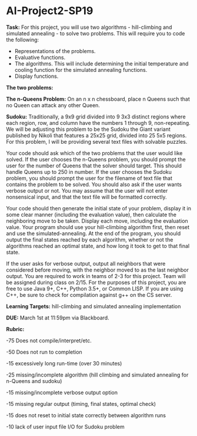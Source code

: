 # AI-Project2-SP19

**Task:** For this project, you will use two algorithms - hill-climbing and simulated annealing - to
solve two problems. This will require you to code the following: 

* Representations of the problems.
* Evaluative functions.
* The algorithms. This will include determining the initial temperature and cooling
function for the simulated annealing functions.
* Display functions. 

**The two problems:** 

**The n-Queens Problem:** On an n x n chessboard, place n Queens such that no Queen can attack
any other Queen.

**Sudoku:** Traditionally, a 9x9 grid divided into 9 3x3 distinct regions where each region, row, and
column have the numbers 1 through 9, non-repeating. We will be adjusting this problem to be the
Sudoku the Giant variant published by Nikoli that features a 25x25 grid, divided into 25 5x5
regions. For this problem, I will be providing several text files with solvable puzzles.

Your code should ask which of the two problems that the user would like solved. If the user
chooses the n-Queens problem, you should prompt the user for the number of Queens that the
solver should target. This should handle Queens up to 250 in number. If the user chooses the
Sudoku problem, you should prompt the user for the filename of text file that contains the
problem to be solved. You should also ask if the user wants verbose output or not. You may
assume that the user will not enter nonsensical input, and that the text file will be formatted
correctly.

Your code should then generate the initial state of your problem, display it in some clear manner
(including the evaluation value), then calculate the neighboring move to be taken. Display each
move, including the evaluation value. Your program should use your hill-climbing algorithm
first, then reset and use the simulated-annealing. At the end of the program, you should output the
final states reached by each algorithm, whether or not the algorithms reached an optimal state,
and how long it took to get to that final state.

If the user asks for verbose output, output all neighbors that were considered before moving, with
the neighbor moved to as the last neighbor output.
You are required to work in teams of 2-3 for this project. Team will be assigned during class on
2/15. For the purposes of this project, you are free to use Java 9+, C++, Python 3.5+, or Common
LISP. If you are using C++, be sure to check for compilation against g++ on the CS server. 

**Learning Targets:** hill-climbing and simulated annealing implementation 

**DUE:** March 1st at 11:59pm via Blackboard. 

**Rubric:**

-75 Does not compile/interpret/etc.

-50 Does not run to completion

-15 excessively long run-time (over 30 minutes)

-25 missing/incomplete algorithm (hill climbing and simulated annealing for n-Queens and
sudoku)

-15 missing/incomplete verbose output option

-15 missing regular output (timing, final states, optimal check)

-15 does not reset to initial state correctly between algorithm runs

-10 lack of user input file I/O for Sudoku problem
